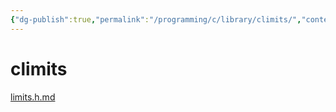 ```yaml
---
{"dg-publish":true,"permalink":"/programming/c/library/climits/","contentClasses":".content svg {width: 100%; height: auto;}"}
---
```



# climits

[limits.h.md](../../c/library/limits.h.md "mention")